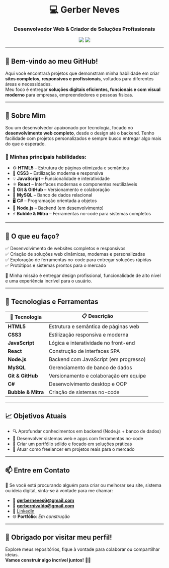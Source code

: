 <h1 align="center">💻 Gerber Neves</h1>
<h3 align="center">Desenvolvedor Web & Criador de Soluções Profissionais</h3>

<p align="center">
  <img src="https://img.shields.io/badge/Desenvolvedor-FullStack-blue?style=for-the-badge" />
  <img src="https://img.shields.io/badge/Disponível%20para%20projetos-freelance-brightgreen?style=for-the-badge" />
</p>

---

## 🎯 Bem-vindo ao meu GitHub!

Aqui você encontrará projetos que demonstram minha habilidade em criar **sites completos, responsivos e profissionais**, voltados para diferentes áreas e necessidades.  
Meu foco é entregar **soluções digitais eficientes, funcionais e com visual moderno** para empresas, empreendedores e pessoas físicas.

---

## 🚀 Sobre Mim

Sou um desenvolvedor apaixonado por tecnologia, focado no **desenvolvimento web completo**, desde o design até o backend. Tenho facilidade com projetos personalizados e sempre busco entregar algo mais do que o esperado.  

### 💼 Minhas principais habilidades:
- ⚙️ **HTML5** – Estrutura de páginas otimizada e semântica  
- 🎨 **CSS3** – Estilização moderna e responsiva  
- 💡 **JavaScript** – Funcionalidade e interatividade  
- ⚛️ **React** – Interfaces modernas e componentes reutilizáveis  
- 🔁 **Git & GitHub** – Versionamento e colaboração  
- 🧩 **MySQL** – Banco de dados relacional  
- 🖥️ **C#** – Programação orientada a objetos  
- 🧰 **Node.js** – Backend (em desenvolvimento)  
- ⚡ **Bubble & Mitra** – Ferramentas no-code para sistemas completos  

---

## 🌟 O que eu faço?

✅ Desenvolvimento de websites completos e responsivos  
✅ Criação de soluções web dinâmicas, modernas e personalizadas  
✅ Exploração de ferramentas no-code para entregar soluções rápidas  
✅ Protótipos e sistemas prontos para o mercado  

🎯 Minha missão é entregar design profissional, funcionalidade de alto nível e uma experiência incrível para o usuário.

---

## 📂 Tecnologias e Ferramentas

| 🧠 Tecnologia        | 📋 Descrição                           |
|----------------------|----------------------------------------|
| **HTML5**            | Estrutura e semântica de páginas web   |
| **CSS3**             | Estilização responsiva e moderna       |
| **JavaScript**       | Lógica e interatividade no front-end   |
| **React**            | Construção de interfaces SPA           |
| **Node.js**          | Backend com JavaScript (em progresso)  |
| **MySQL**            | Gerenciamento de banco de dados        |
| **Git & GitHub**     | Versionamento e colaboração em equipe  |
| **C#**               | Desenvolvimento desktop e OOP          |
| **Bubble & Mitra**   | Criação de sistemas no-code            |

---

## 📈 Objetivos Atuais

- 🔍 Aprofundar conhecimentos em backend (Node.js + banco de dados)  
- 📲 Desenvolver sistemas web e apps com ferramentas no-code  
- 🧠 Criar um portfólio sólido e focado em soluções práticas  
- 💼 Atuar como freelancer em projetos reais para o mercado  

---

## 📫 Entre em Contato

💬 Se você está procurando alguém para criar ou melhorar seu site, sistema ou ideia digital, sinta-se à vontade para me chamar:

- 📧 **gerberneves6@gmail.com**  
- 📧 **gerbernivaldo@gmail.com**   
- 🔗 [LinkedIn](https://www.linkedin.com/in/gerber-neves)  
- 🌐 **Portfólio**: *Em construção*

---

## 🎉 Obrigado por visitar meu perfil!

Explore meus repositórios, fique à vontade para colaborar ou compartilhar ideias.  
**Vamos construir algo incrível juntos!** 🚀✨
